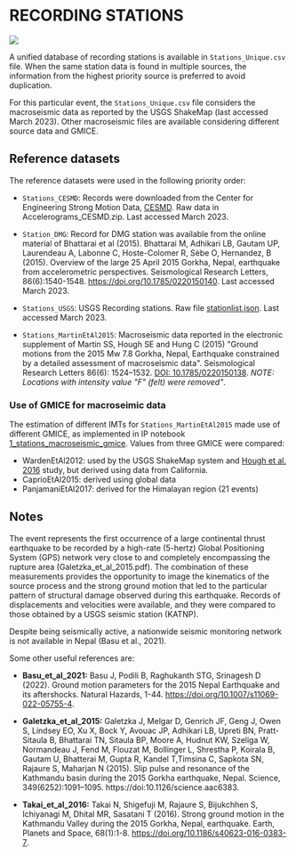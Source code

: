 # RECORDING STATIONS

![](recording_stations.png)

A unified database of recording stations is available in `Stations_Unique.csv` file.
When the same station data is found in multiple sources, the information from the highest priority source is preferred to avoid duplication.

For this particular event, the `Stations_Unique.csv` file considers the macroseismic data as reported by the USGS ShakeMap (last accessed March 2023). Other macroseismic files are available considering different source data and GMICE.

## Reference datasets

The reference datasets were used in the following priority order:

- `Stations_CESMD`: Records were downloaded from the Center for Engineering Strong Motion Data, [CESMD](http://www.strongmotioncenter.org/). Raw data in Accelerograms_CESMD.zip. Last accessed March 2023.

- `Station_DMG`: Record for DMG station was available from the online material of Bhattarai et al (2015). Bhattarai M, Adhikari LB, Gautam UP, Laurendeau A, Labonne C, Hoste-Colomer R, Sèbe O, Hernandez, B (2015). Overview of the large 25 April 2015 Gorkha, Nepal, earthquake from accelerometric perspectives. Seismological Research Letters, 86(6):1540-1548. https://doi.org/10.1785/0220150140. Last accessed March 2023.

- `Stations_USGS`: USGS Recording stations. Raw file [stationlist.json](https://earthquake.usgs.gov/product/shakemap/us20002926/atlas/1594162031303/download/stationlist.json). Last accessed March 2023.

- `Stations_MartinEtAl2015`: Macroseismic data reported in the electronic supplement of Martin SS, Hough SE and Hung C (2015) "Ground motions from the 2015 Mw 7.8 Gorkha, Nepal, Earthquake constrained by a detailed assessment of macroseismic data". Seismological Research Letters 86(6): 1524–1532. [DOI: 10.1785/0220150138](https://doi.org/10.1785/0220150138). _NOTE: Locations with intensity value "F" (felt) were removed"_.

### Use of GMICE for macroseimic data

The estimation of different IMTs for `Stations_MartinEtAl2015` made use of different GMICE, as implemented in IP notebook [1_stations_macroseismic_gmice](../../../src/1_stations_macroseismic_gmice.ipynb).
Values from three GMICE were compared: 

 - WardenEtAl2012: used by the USGS ShakeMap system and [Hough et al. 2016](https://doi.org/10.1007/s11069-016-2505-8) study, but derived using data from California.
 - CaprioEtAl2015: derived using global data
 - PanjamaniEtAl2017: derived for the Himalayan region (21 events)

## Notes

The event represents the first occurrence of a large continental thrust earthquake to be recorded by a high-rate (5-hertz) Global Positioning System (GPS) network very close to and completely encompassing the rupture area (Galetzka_et_al_2015.pdf). The combination of these measurements provides the opportunity to image the kinematics of the source process and the strong ground motion that led to the particular pattern of structural damage observed during this earthquake. Records of displacements and velocities were available, and they were compared to those obtained by a USGS seismic station (KATNP).

Despite being seismically active, a nationwide seismic monitoring network is not available in Nepal (Basu et al., 2021).

Some other useful references are:

- **Basu_et_al_2021:** Basu J, Podili B, Raghukanth STG, Srinagesh D (2022). Ground motion parameters for the 2015 Nepal Earthquake and its aftershocks. Natural Hazards, 1-44. https://doi.org/10.1007/s11069-022-05755-4.

- **Galetzka_et_al_2015:** Galetzka J, Melgar D, Genrich JF, Geng J, Owen S, Lindsey EO, Xu X, Bock Y, Avouac JP, Adhikari LB, Upreti BN, Pratt-Sitaula B, Bhattarai  TN, Sitaula BP, Moore A, Hudnut KW, Szeliga W, Normandeau J, Fend M, Flouzat M, Bollinger L, Shrestha P, Koirala B, Gautam U, Bhatterai M, Gupta R, Kandel T,Timsina C, Sapkota SN, Rajaure S, Maharjan N (2015). Slip pulse and resonance of the Kathmandu basin during the 2015 Gorkha earthquake, Nepal. Science, 349(6252):1091–1095. https://doi:10.1126/science.aac6383.

- **Takai_et_al_2016:** Takai N, Shigefuji M, Rajaure S, Bijukchhen S, Ichiyanagi M, Dhital MR, Sasatani T (2016). Strong ground motion in the Kathmandu Valley during the 2015 Gorkha, Nepal, earthquake. Earth, Planets and Space, 68(1):1-8. https://doi.org/10.1186/s40623-016-0383-7.
